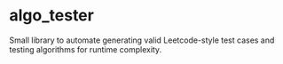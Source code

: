 # algo_tester
Small library to automate generating valid Leetcode-style test cases and testing algorithms for runtime complexity.
